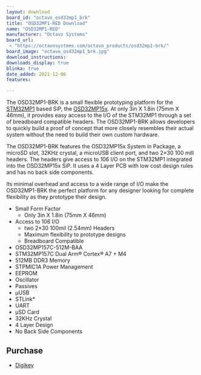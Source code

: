 ```yaml
---
layout: download
board_id: "octavo_osd32mp1_brk"
title: "OSD32MP1-RED Download"
name: "OSD32MP1-RED"
manufacturer: "Octavo Systems"
board_url:
 - "https://octavosystems.com/octavo_products/osd32mp1-brk/"
board_image: "octavo_osd32mp1_brk.jpg"
download_instructions:
downloads_display: true
blinka: true
date_added: 2021-12-06
features:

---
```


The OSD32MP1-BRK is a small flexible prototyping platform for the [STM32MP1](https://www.st.com/en/microcontrollers-microprocessors/stm32mp1-series.html) based SiP, the [OSD32MP15x](https://octavosystems.com/octavo_products/osd32mp15x/). At only 3in X 1.8in (75mm X 46mm), it provides easy access to the I/O of the STM32MP1 through a set of breadboard compatible headers. The OSD32MP1-BRK allows developers to quickly build a proof of concept that more closely resembles their actual system without the need to build their own custom hardware.

The OSD32MP1-BRK features the OSD32MP15x System in Package, a microSD slot, 32KHz crystal, a microUSB client port, and two 2×30 100 mill headers. The headers give access to 106 I/O on the STM32MP1 integrated into the OSD32MP15x SiP. It uses a 4 Layer PCB with low cost design rules and has no back side components.

Its minimal overhead and access to a wide range of I/O make the OSD32MP1-BRK the perfect platform for any designer looking for complete flexibility as they prototype their design.

- Small Form Factor
  - Only 3in X 1.8in (75mm X 46mm)
- Access to 106 I/O
  - two 2×30 100mil (2.54mm) Headers
  - Maximum flexibility to prototype designs
  - Breadboard Compatible
-  OSD32MP157C-512M-BAA
  - STM32MP157C Dual Arm® Cortex® A7 + M4
  - 512MB DDR3 Memory
  - STPMIC1A Power Management
  - EEPROM
  - Oscillator
  - Passives
- µUSB
- STLink*
- UART
- µSD Card
- 32KHz Crystal
- 4 Layer Design
- No Back Side Components

## Purchase
* [Digikey](https://www.digikey.com/en/products/detail/octavo-systems-llc/OSD32MP1-BRK/12144788)
